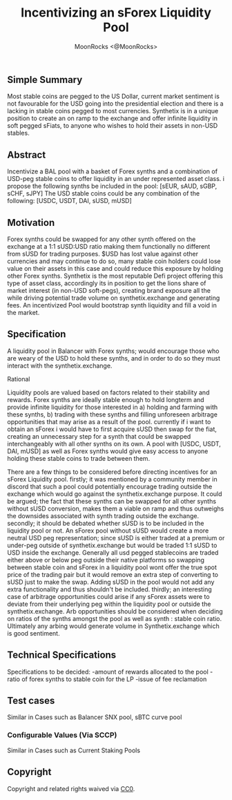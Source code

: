 ﻿---
sip: TBA
title: Incentivizing an sForex Liquidity Pool 
status: WIP
author: MoonRocks <@MoonRocks>
discussions-to: https://research.synthetix.io/

created: 2020-08-11
---

<!--You can leave these HTML comments in your merged SIP and delete the visible duplicate text guides, they will not appear and may be helpful to refer to if you edit it again. This is the suggested template for new SIPs. Note that an SIP number will be assigned by an editor. When opening a pull request to submit your SIP, please use an abbreviated title in the filename, `sip-draft_title_abbrev.md`. The title should be 44 characters or less.-->

## Simple Summary

<!--"If you can't explain it simply, you don't understand it well enough." Simply describe the outcome the proposed changes intends to achieve. This should be non-technical and accessible to a casual community member.-->

Most stable coins are pegged to the US Dollar, current market sentiment is not favourable for the USD going into the presidential election and there is a lacking in stable coins pegged to most currencies. Synthetix is in a unique position to create an on ramp to the exchange and offer infinite liquidity in soft pegged sFiats, to anyone who wishes to hold their assets in non-USD stables. 


## Abstract

<!--A short (~200 word) description of the proposed change, the abstract should clearly describe the proposed change. This is what *will* be done if the SIP is implemented, not *why* it should be done or *how* it will be done. If the SIP proposes deploying a new contract, write, "we propose to deploy a new contract that will do x".-->

Incentivize a BAL pool with a basket of Forex synths and a combination of USD-peg stable coins to offer liquidity in an under represented asset class.
i propose the following synths be included in the pool:
[sEUR, sAUD, sGBP, sCHF, sJPY]
The USD stable coins could be any combination of the following:
[USDC, USDT, DAI, sUSD, mUSD]


## Motivation

<!--This is the problem statement. This is the *why* of the SIP. It should clearly explain *why* the current state of the protocol is inadequate.  It is critical that you explain *why* the change is needed, if the SIP proposes changing how something is calculated, you must address *why* the current calculation is innaccurate or wrong. This is not the place to describe how the SIP will address the issue!-->

Forex synths could be swapped for any other synth offered on the exchange at a 1:1 sUSD:USD ratio making them functionally no different from sUSD for trading purposes. $USD has lost value against other currencies and may continue to do so, many stable coin holders could lose value on their assets in this case and could reduce this exposure by holding other Forex synths. Synthetix is the most reputable Defi project offering this type of asset class, accordingly its in position to get the lions share of market interest (in non-USD soft-pegs), creating brand exposure all the while driving potential trade volume on synthetix.exchange and generating fees. 
An incentivized Pool would bootstrap synth liquidity and fill a void in the market.

## Specification  

<!--The specification should describe the syntax and semantics of any new feature, there are five sections

Overview 

<!--This is a high level overview of *how* the SIP will solve the problem. The overview should clearly describe how the new feature will be implemented.-->

 A liquidity pool in Balancer with Forex synths; would encourage those who are weary of the USD to hold these synths, and in order to do so they must interact with the synthetix.exchange. 

Rational 

<!--This is where you explain the reasoning behind how you propose to solve the problem. Why did you propose to implement the change in this way, what were the considerations and trade-offs. The rationale fleshes out what motivated the design and why particular design decisions were made. It should describe alternate designs that were considered and related work. The rationale may also provide evidence of consensus within the community, and should discuss important objections or concerns raised during discussion.-->

Liquidity pools are valued based on factors related to their stability and rewards. Forex synths are ideally stable enough to hold longterm and provide infinite liquidity for those interested in a) holding and farming with these synths, b) trading with these synths and filling unforeseen arbitrage opportunities that may arise as a result of the pool. 
currently if i want to obtain an sForex i would have to first acquire sUSD then swap for the fiat, creating an unnecessary step for a synth that could be swapped interchangeably with all other synths on its own.  A pool with [USDC, USDT, DAI, mUSD] as well as Forex synths would give easy access to anyone holding these stable coins to trade between them. 

There are a few things to be considered before directing incentives for an sForex  Liquidity pool.
firstly; it was mentioned by a community member in discord that such a pool could potentially encourage trading outside the exchange which would go against the synthetix.exchange purpose. It could be argued; the fact that these synths can be swapped for all other synths without sUSD conversion, makes them a viable on ramp and thus outweighs the downsides associated with synth trading outside the exchange.
secondly; it should be debated whether sUSD is to be included in the liquidity pool or not. An sForex pool without sUSD would create a more neutral USD peg representation; since sUSD is either traded at a premium or under-peg outside of synthetix.exchange but would be traded 1:1 sUSD to USD  inside the exchange. Generally all usd pegged stablecoins are traded either above or below peg outside their native platforms so swapping between stable coin and sForex in a liquidity pool wont offer the true spot price of the trading pair but it would remove an extra step of converting to sUSD just to make the swap. Adding sUSD in the pool would not add any extra functionality and thus shouldn't be included.
thirdly; an interesting case of arbitrage opportunities could arise if any sForex assets were to deviate from their underlying peg within the liquidity pool or outside the synthetix.exchange. Arb opportunities should be considered when deciding on ratios of the synths amongst the pool as well as synth : stable coin ratio. Ultimately any arbing would generate volume in Synthetix.exchange which is good sentiment.


## Technical Specifications

<!--The technical specification should outline the public API of the changes proposed. That is, changes to any of the interfaces Synthetix currently exposes or the creations of new ones.-->

Specifications to be decided: 
-amount of rewards allocated to the pool
-ratio of forex synths to stable coin for the LP
-issue of fee reclamation 

## Test cases 

<!--Test cases for an implementation are mandatory for SIPs but can be included with the implementation..-->

Similar in Cases such as Balancer SNX pool, sBTC curve pool

### Configurable Values (Via SCCP)

Similar in Cases such as Current Staking Pools
<!--Please list all values configurable via SCCP under this implementation.-->

## Copyright

Copyright and related rights waived via [CC0](https://creativecommons.org/publicdomain/zero/1.0/).
